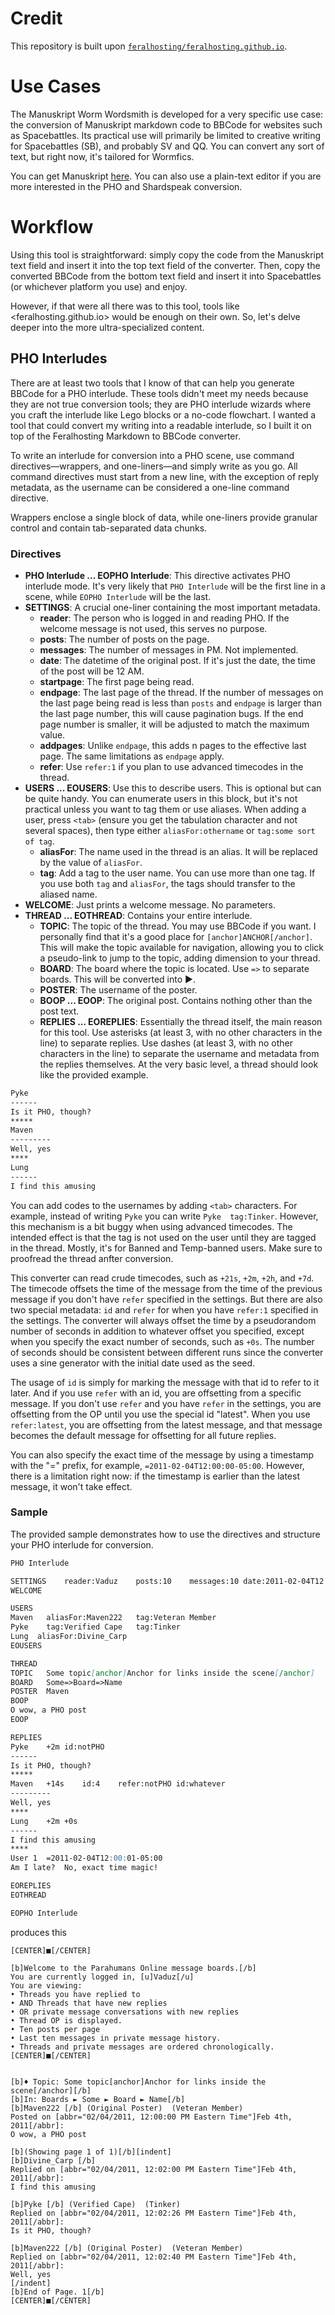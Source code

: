 # Credit
This repository is built upon [`feralhosting/feralhosting.github.io`](https://github.com/feralhosting/feralhosting.github.io).

# Use Cases
The Manuskript Worm Wordsmith is developed for a very specific use case: the conversion of Manuskript markdown code to BBCode for websites such as Spacebattles. Its practical use will primarily be limited to creative writing for Spacebattles (SB), and probably SV and QQ. You can convert any sort of text, but right now, it's tailored for Wormfics.

You can get Manuskript [here](https://github.com/olivierkes/manuskript). You can also use a plain-text editor if you are more interested in the PHO and Shardspeak conversion.

# Workflow
Using this tool is straightforward: simply copy the code from the Manuskript text field and insert it into the top text field of the converter. Then, copy the converted BBCode from the bottom text field and insert it into Spacebattles (or whichever platform you use) and enjoy.

However, if that were all there was to this tool, tools like <feralhosting.github.io> would be enough on their own. So, let's delve deeper into the more ultra-specialized content.

## PHO Interludes
There are at least two tools that I know of that can help you generate BBCode for a PHO interlude. These tools didn't meet my needs because they are not true conversion tools; they are PHO interlude wizards where you craft the interlude like Lego blocks or a no-code flowchart. I wanted a tool that could convert my writing into a readable interlude, so I built it on top of the Feralhosting Markdown to BBCode converter.

To write an interlude for conversion into a PHO scene, use command directives—wrappers, and one-liners—and simply write as you go. All command directives must start from a new line, with the exception of reply metadata, as the username can be considered a one-line command directive.

Wrappers enclose a single block of data, while one-liners provide granular control and contain tab-separated data chunks.

### Directives
- **PHO Interlude ... EOPHO Interlude**: This directive activates PHO interlude mode. It's very likely that `PHO Interlude` will be the first line in a scene, while `EOPHO Interlude` will be the last.
- **SETTINGS**: A crucial one-liner containing the most important metadata.
  - **reader**: The person who is logged in and reading PHO. If the welcome message is not used, this serves no purpose.
  - **posts**: The number of posts on the page.
  - **messages**: The number of messages in PM. Not implemented.
  - **date**: The datetime of the original post. If it's just the date, the time of the post will be 12 AM.
  - **startpage**: The first page being read.
  - **endpage**: The last page of the thread. If the number of messages on the last page being read is less than `posts` and `endpage` is larger than the last page number, this will cause pagination bugs. If the end page number is smaller, it will be adjusted to match the maximum value.
  - **addpages**: Unlike `endpage`, this adds n pages to the effective last page. The same limitations as `endpage` apply.
  - **refer**: Use `refer:1` if you plan to use advanced timecodes in the thread.
- **USERS ... EOUSERS**: Use this to describe users. This is optional but can be quite handy. You can enumerate users in this block, but it's not practical unless you want to tag them or use aliases. When adding a user, press `<tab>` (ensure you get the tabulation character and not several spaces), then type either `aliasFor:othername` or `tag:some sort of tag`.
  - **aliasFor**: The name used in the thread is an alias. It will be replaced by the value of `aliasFor`.
  - **tag**: Add a tag to the user name. You can use more than one tag. If you use both `tag` and `aliasFor`, the tags should transfer to the aliased name.
- **WELCOME**: Just prints a welcome message. No parameters. 
- **THREAD ... EOTHREAD**: Contains your entire interlude.
  - **TOPIC**: The topic of the thread. You may use BBCode if you want. I personally find that it's a good place for `[anchor]ANCHOR[/anchor]`. This will make the topic available for navigation, allowing you to click a pseudo-link to jump to the topic, adding dimension to your thread.
  - **BOARD**: The board where the topic is located. Use `=>` to separate boards. This will be converted into ►.
  - **POSTER**: The username of the poster.
  - **BOOP ... EOOP**: The original post. Contains nothing other than the post text.
  - **REPLIES ... EOREPLIES**: Essentially the thread itself, the main reason for this tool. Use asterisks (at least 3, with no other characters in the line) to separate replies. Use dashes (at least 3, with no other characters in the line) to separate the username and metadata from the replies themselves. At the very basic level, a thread should look like the provided example. 
```markdown
Pyke
------
Is it PHO, though?
*****
Maven
---------
Well, yes
****
Lung
------
I find this amusing

```
You can add codes to the usernames by adding `<tab>` characters. For example, instead of writing `Pyke` you can write `Pyke  tag:Tinker`. However, this mechanism is a bit buggy when using advanced timecodes. The intended effect is that the tag is not used on the user until they are tagged in the thread. Mostly, it's for Banned and Temp-banned users. Make sure to proofread the thread anfter conversion.

This converter can read crude timecodes, such as `+21s`, `+2m`, `+2h`, and `+7d`. The timecode offsets the time of the message from the time of the previous message if you don't have `refer` specified in the settings. But there are also two special metadata: `id` and `refer` for when you have `refer:1` specified in the settings. The converter will always offset the time by a pseudorandom number of seconds in addition to whatever offset you specified, except when you specify the exact number of seconds, such as `+0s`. The number of seconds should be consistent between different runs since the converter uses a sine generator with the initial date used as the seed.

The usage of `id` is simply for marking the message with that id to refer to it later. And if you use `refer` with an id, you are offsetting from a specific message. If you don't use `refer` and you have `refer` in the settings, you are offsetting from the OP until you use the special id "latest". When you use `refer:latest`, you are offsetting from the latest message, and that message becomes the default message for offsetting for all future replies.

You can also specify the exact time of the message by using a timestamp with the "=" prefix, for example, `=2011-02-04T12:00:00-05:00`. However, there is a limitation right now: if the timestamp is earlier than the latest message, it won't take effect.

### Sample
The provided sample demonstrates how to use the directives and structure your PHO interlude for conversion.

```markdown
PHO Interlude

SETTINGS	reader:Vaduz	posts:10	messages:10	date:2011-02-04T12:00:00-05:00	startpage:1	endpage:557  refer:1
WELCOME

USERS
Maven	aliasFor:Maven222	tag:Veteran Member
Pyke	tag:Verified Cape	tag:Tinker
Lung  aliasFor:Divine_Carp
EOUSERS

THREAD
TOPIC	Some topic[anchor]Anchor for links inside the scene[/anchor]
BOARD	Some=>Board=>Name
POSTER	Maven
BOOP
O wow, a PHO post
EOOP

REPLIES
Pyke	+2m	id:notPHO
------
Is it PHO, though?
*****
Maven	+14s	id:4	refer:notPHO id:whatever
---------
Well, yes
****
Lung	+2m	+0s
------
I find this amusing
****
User 1  =2011-02-04T12:00:01-05:00
Am I late?  No, exact time magic!

EOREPLIES
EOTHREAD

EOPHO Interlude
```
produces this
```bbcode
[CENTER]■[/CENTER]

[b]Welcome to the Parahumans Online message boards.[/b]
You are currently logged in, [u]Vaduz[/u]
You are viewing:
• Threads you have replied to
• AND Threads that have new replies
• OR private message conversations with new replies
• Thread OP is displayed.
• Ten posts per page
• Last ten messages in private message history.
• Threads and private messages are ordered chronologically.
[CENTER]■[/CENTER]


[b]♦ Topic: Some topic[anchor]Anchor for links inside the scene[/anchor][/b]
[b]In: Boards ► Some ► Board ► Name[/b]
[b]Maven222 [/b] (Original Poster)  (Veteran Member) 
Posted on [abbr="02/04/2011, 12:00:00 PM Eastern Time"]Feb 4th, 2011[/abbr]:
O wow, a PHO post

[b](Showing page 1 of 1)[/b][indent]
[b]Divine_Carp [/b]
Replied on [abbr="02/04/2011, 12:02:00 PM Eastern Time"]Feb 4th, 2011[/abbr]:
I find this amusing

[b]Pyke [/b] (Verified Cape)  (Tinker) 
Replied on [abbr="02/04/2011, 12:02:26 PM Eastern Time"]Feb 4th, 2011[/abbr]:
Is it PHO, though?

[b]Maven222 [/b] (Original Poster)  (Veteran Member) 
Replied on [abbr="02/04/2011, 12:02:40 PM Eastern Time"]Feb 4th, 2011[/abbr]:
Well, yes
[/indent]
[b]End of Page. 1[/b]
[CENTER]■[/CENTER]
```
